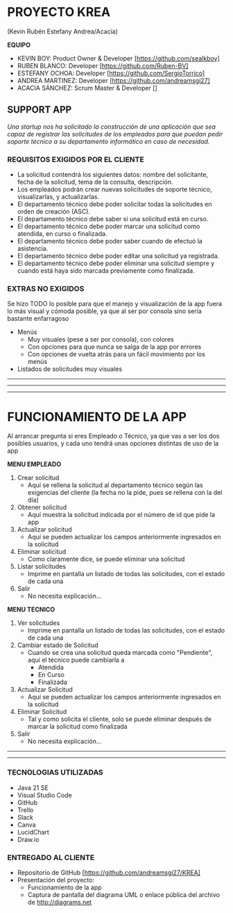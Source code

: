 # PROYECTO KREA
(Kevin Rubén Estefany Andrea/Acacia)

**EQUIPO**
- KEVIN BOY: Product Owner & Developer [https://github.com/sealkboy]
- RUBEN BLANCO: Developer [https://github.com/Ruben-BV]
- ESTEFANY OCHOA: Developer [https://github.com/SergioTorrico]
- ANDREA MARTINEZ: Developer [https://github.com/andreamsgi27]
- ACACIA SÁNCHEZ: Scrum Master & Developer []


## SUPPORT APP

*Una startup nos ha solicitado la construcción de una aplicación que sea capaz de registrar las solicitudes de los empleados para que puedan pedir soporte técnico a su departamento informático en caso de necesidad.*

### REQUISITOS EXIGIDOS POR EL CLIENTE

- La solicitud contendrá los siguientes datos: nombre del solicitante, fecha de la solicitud, tema de la consulta, descripción.
- Los empleados podrán crear nuevas solicitudes de soporte técnico, visualizarlas, y actualizarlas.
- El departamento técnico debe poder solicitar todas la solicitudes en orden de creación (ASC).
- El departamento técnico debe saber si una solicitud está en curso.
- El departamento técnico debe poder marcar una solicitud como atendida, en curso o finalizada.
- El departamento técnico debe poder saber cuando de efectuó la asistencia.
- El departamento técnico debe poder editar una solicitud ya registrada.
- El departamento técnico debe poder eliminar una solicitud siempre y cuando está haya sido marcada previamente como finalizada.


### EXTRAS NO EXIGIDOS

Se hizo TODO lo posible para que el manejo y visualización de la app fuera lo más visual y cómoda posible, ya que al ser por consola sino sería bastante enfarragoso

- Menús
    - Muy visuales (pese a ser por consola), con colores
    - Con opciones para que nunca se salga de la app por errores
    - Con opciones de vuelta atrás para un fácil movimiento por los menús
- Listados de solicitudes muy visuales
   
*********************************************************
*********************************************************
*********************************************************    
# FUNCIONAMIENTO DE LA APP

Al arrancar pregunta si eres Empleado o Técnico, ya que vas a ser los dos posibles usuarios, y cada uno tendrá unas opciones distintas de uso de la app

**MENU EMPLEADO**
1. Crear solicitud
    - Aquí se rellena la solicitud al departamento técnico según las exigencias del cliente (la fecha no la pide, pues se rellena con la del día)
2. Obtener solicitud
    - Aquí muestra la solicitud indicada por el número de id que pide la app
3. Actualizar solicitud
    - Aquí se pueden actualizar los campos anteriormente ingresados en la solicitud
4. Eliminar solicitud
    - Como claramente dice, se puede eliminar una solicitud
5. Listar solicitudes
    - Imprime en pantalla un listado de todas las solicitudes, con el estado de cada una
6. Salir
    - No necesita explicación...

**MENU TECNICO**
1. Ver solicitudes
    - Imprime en pantalla un listado de todas las solicitudes, con el estado de cada una
2. Cambiar estado de Solicitud
    - Cuando se crea una solicitud queda marcada como "Pendiente", aquí el técnico puede cambiarla a 
        - Atendida
        - En Curso
        - Finalizada
3. Actualizar Solicitud
    - Aquí se pueden actualizar los campos anteriormente ingresados en la solicitud
4. Eliminar Solicitud
    - Tal y como solicita el cliente, solo se puede eliminar después de marcar la solicitud como finalizada
5. Salir
    - No necesita explicación...

*******************************************
*******************************************

### TECNOLOGIAS UTILIZADAS

- Java 21 SE
- Visual Studio Code
- GitHub
- Trello
- Slack
- Canva
- LucidChart
- Draw.io


### ENTREGADO AL CLIENTE

- Repositorio de GitHub [https://github.com/andreamsgi27/KREA]
- Presentación del proyecto:
  - Funcionamiento de la app
  - Captura de pantalla del diagrama UML o enlace pública del archivo de http://diagrams.net
